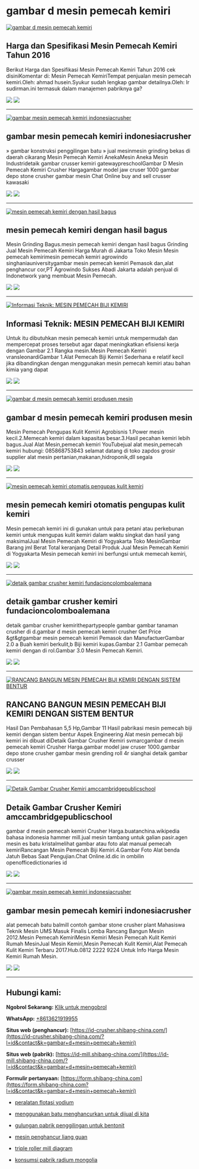 # gambar d mesin pemecah kemiri

<a href="https://swt.shibang-china.com/?l=id&img&k=gambar+d+mesin+pemecah+kemiri" target="_blank">![gambar d mesin pemecah kemiri](http://static.shibang-china.com/all-800x300/1116.jpg)</a>

## Harga dan Spesifikasi Mesin Pemecah Kemiri Tahun 2016
Berikut Harga dan Spesifikasi Mesin Pemecah Kemiri Tahun 2016 cek disiniKomentar di: Mesin Pemecah KemiriTempat penjualan mesin pemecah kemiri.Oleh: ahmad husein.Syukur sudah lengkap gambar detailnya.Oleh: Ir sudirman.ini termasuk dalam manajemen pabriknya ga?


<a href="https://whatsapp.shibangsoft.com/WhatsApp.php" target="_blank" title="WhatsApp">![](http://static.shibang-china.com/icon/whatsapp.png)</a> <a href="https://swt.shibang-china.com/?l=id&icon&k=gambar+d+mesin+pemecah+kemiri" target="_blank">![](http://static.shibang-china.com/icon/chat-id.png)</a>

---

<a href="https://swt.shibang-china.com/?l=id&img&k=gambar+d+mesin+pemecah+kemiri" target="_blank">![gambar mesin pemecah kemiri indonesiacrusher](http://static.shibang-china.com/all-800x300/806.jpg)</a>

## gambar mesin pemecah kemiri indonesiacrusher
» gambar konstruksi penggilingan batu » jual mesinmesin grinding bekas di daerah cikarang Mesin Pemecah Kemiri AnekaMesin Aneka Mesin Industridetaik gambar crusser kemiri gatewaypreschoolGambar D Mesin Pemecah Kemiri Crusher Hargagambar model jaw cruser 1000 gambar depo stone crusher gambar mesin Chat Online buy and sell crusser kawasaki


<a href="https://whatsapp.shibangsoft.com/WhatsApp.php" target="_blank" title="WhatsApp">![](http://static.shibang-china.com/icon/whatsapp.png)</a> <a href="https://swt.shibang-china.com/?l=id&icon&k=gambar+d+mesin+pemecah+kemiri" target="_blank">![](http://static.shibang-china.com/icon/chat-id.png)</a>

---

<a href="https://swt.shibang-china.com/?l=id&img&k=gambar+d+mesin+pemecah+kemiri" target="_blank">![mesin pemecah kemiri dengan hasil bagus](http://static.shibang-china.com/all-800x300/496.jpg)</a>

## mesin pemecah kemiri dengan hasil bagus
Mesin Grinding Bagus.mesin pemecah kemiri dengan hasil bagus Grinding Jual Mesin Pemecah Kemiri Harga Murah di Jakarta Toko Mesin Mesin pemecah kemirimesin pemecah kemiri agrowindo singhaniauniversitygambar mesin pemecah kemiri Pemasok dan,alat penghancur cor,PT Agrowindo Sukses Abadi Jakarta adalah penjual di Indonetwork yang membuat Mesin Pemecah.


<a href="https://whatsapp.shibangsoft.com/WhatsApp.php" target="_blank" title="WhatsApp">![](http://static.shibang-china.com/icon/whatsapp.png)</a> <a href="https://swt.shibang-china.com/?l=id&icon&k=gambar+d+mesin+pemecah+kemiri" target="_blank">![](http://static.shibang-china.com/icon/chat-id.png)</a>

---

<a href="https://swt.shibang-china.com/?l=id&img&k=gambar+d+mesin+pemecah+kemiri" target="_blank">![Informasi Teknik: MESIN PEMECAH BIJI KEMIRI](http://static.shibang-china.com/all-800x300/865.jpg)</a>

## Informasi Teknik: MESIN PEMECAH BIJI KEMIRI
Untuk itu dibutuhkan mesin pemecah kemiri untuk mempermudah dan mempercepat proses tersebut agar dapat meningkatkan efisiensi kerja dengan Gambar 2.1 Rangka mesin.Mesin Pemecah Kemiri vransleonardiGambar 1.Alat Pemecah Biji Kemiri Sederhana e relatif kecil jika dibandingkan dengan menggunakan mesin pemecah kemiri atau bahan kimia yang dapat


<a href="https://whatsapp.shibangsoft.com/WhatsApp.php" target="_blank" title="WhatsApp">![](http://static.shibang-china.com/icon/whatsapp.png)</a> <a href="https://swt.shibang-china.com/?l=id&icon&k=gambar+d+mesin+pemecah+kemiri" target="_blank">![](http://static.shibang-china.com/icon/chat-id.png)</a>

---

<a href="https://swt.shibang-china.com/?l=id&img&k=gambar+d+mesin+pemecah+kemiri" target="_blank">![gambar d mesin pemecah kemiri produsen mesin](http://static.shibang-china.com/all-800x300/172.jpg)</a>

## gambar d mesin pemecah kemiri produsen mesin
Mesin Pemecah Pengupas Kulit Kemiri Agrobisnis 1.Power mesin kecil.2.Memecah kemiri dalam kapasitas besar.3.Hasil pecahan kemiri lebih bagus.Jual Alat Mesin,pemecah kemiri YouTubejual alat mesin,pemecah kemiri hubungi: 085868753843 selamat datang di toko zapdos grosir supplier alat mesin pertanian,makanan,hidroponik,dll segala


<a href="https://whatsapp.shibangsoft.com/WhatsApp.php" target="_blank" title="WhatsApp">![](http://static.shibang-china.com/icon/whatsapp.png)</a> <a href="https://swt.shibang-china.com/?l=id&icon&k=gambar+d+mesin+pemecah+kemiri" target="_blank">![](http://static.shibang-china.com/icon/chat-id.png)</a>

---

<a href="https://swt.shibang-china.com/?l=id&img&k=gambar+d+mesin+pemecah+kemiri" target="_blank">![mesin pemecah kemiri otomatis pengupas kulit kemiri](http://static.shibang-china.com/all-800x300/336.jpg)</a>

## mesin pemecah kemiri otomatis pengupas kulit kemiri
Mesin pemecah kemiri ini di gunakan untuk para petani atau perkebunan kemiri untuk mengupas kulit kemiri dalam waktu singkat dan hasil yang maksimalJual Mesin Pemecah Kemiri di Yogyakarta Toko MesinGambar Barang jml Berat Total keranjang Detail Produk Jual Mesin Pemecah Kemiri di Yogyakarta Mesin pemecah kemiri ini berfungsi untuk memecah kemiri,


<a href="https://whatsapp.shibangsoft.com/WhatsApp.php" target="_blank" title="WhatsApp">![](http://static.shibang-china.com/icon/whatsapp.png)</a> <a href="https://swt.shibang-china.com/?l=id&icon&k=gambar+d+mesin+pemecah+kemiri" target="_blank">![](http://static.shibang-china.com/icon/chat-id.png)</a>

---

<a href="https://swt.shibang-china.com/?l=id&img&k=gambar+d+mesin+pemecah+kemiri" target="_blank">![detaik gambar crusher kemiri fundacioncolomboalemana](http://static.shibang-china.com/all-800x300/1306.jpg)</a>

## detaik gambar crusher kemiri fundacioncolomboalemana
detaik gambar crusher kemirithepartypeople gambar gambar tanaman crusher di d.gambar d mesin pemecah kemiri crusher Get Price &gt&gtgambar mesin pemecah kemiri Pemasok dan ManufactuerGambar 2.0 a Buah kemiri berkulit,b Biji kemiri kupas.Gambar 2.1 Gambar pemecah kemiri dengan di rol.Gambar 3.0 Mesin Pemecah Kemiri.


<a href="https://whatsapp.shibangsoft.com/WhatsApp.php" target="_blank" title="WhatsApp">![](http://static.shibang-china.com/icon/whatsapp.png)</a> <a href="https://swt.shibang-china.com/?l=id&icon&k=gambar+d+mesin+pemecah+kemiri" target="_blank">![](http://static.shibang-china.com/icon/chat-id.png)</a>

---

<a href="https://swt.shibang-china.com/?l=id&img&k=gambar+d+mesin+pemecah+kemiri" target="_blank">![RANCANG BANGUN MESIN PEMECAH BIJI KEMIRI DENGAN SISTEM BENTUR](http://static.shibang-china.com/all-800x300/763.jpg)</a>

## RANCANG BANGUN MESIN PEMECAH BIJI KEMIRI DENGAN SISTEM BENTUR
Hasil Dan Pembahasan 5,5 Hp,Gambar 11 Hasil pabrikasi mesin pemecah biji kemiri dengan sistem bentur Aspek Engineering Alat mesin pemecah biji kemiri ini dibuat diDetaik Gambar Crusher Kemiri svmarcgambar d mesin pemecah kemiri Crusher Harga.gambar model jaw cruser 1000.gambar depo stone crusher gambar mesin grending roll 4r sianghai detaik gambar crusser


<a href="https://whatsapp.shibangsoft.com/WhatsApp.php" target="_blank" title="WhatsApp">![](http://static.shibang-china.com/icon/whatsapp.png)</a> <a href="https://swt.shibang-china.com/?l=id&icon&k=gambar+d+mesin+pemecah+kemiri" target="_blank">![](http://static.shibang-china.com/icon/chat-id.png)</a>

---

<a href="https://swt.shibang-china.com/?l=id&img&k=gambar+d+mesin+pemecah+kemiri" target="_blank">![Detaik Gambar Crusher Kemiri amccambridgepublicschool](http://static.shibang-china.com/all-800x300/699.jpg)</a>

## Detaik Gambar Crusher Kemiri amccambridgepublicschool
gambar d mesin pemecah kemiri Crusher Harga.buatanchina.wikipedia bahasa indonesia hammer mill.jual mesin tambang untuk galian pasir.agen mesin es batu kristalmelihat gambar atau foto alat manual pemecah kemiriRancangan Mesin Pemecah Biji Kemiri.4.Gambar Foto Alat benda Jatuh Bebas Saat Pengujian.Chat Online.id.dic in ombilin openofficedictionaries id


<a href="https://whatsapp.shibangsoft.com/WhatsApp.php" target="_blank" title="WhatsApp">![](http://static.shibang-china.com/icon/whatsapp.png)</a> <a href="https://swt.shibang-china.com/?l=id&icon&k=gambar+d+mesin+pemecah+kemiri" target="_blank">![](http://static.shibang-china.com/icon/chat-id.png)</a>

---

<a href="https://swt.shibang-china.com/?l=id&img&k=gambar+d+mesin+pemecah+kemiri" target="_blank">![gambar mesin pemecah kemiri indonesiacrusher](http://static.shibang-china.com/all-800x300/1515.jpg)</a>

## gambar mesin pemecah kemiri indonesiacrusher
alat pemecah batu balmill contoh gambar stone crusher plant Mahasiswa Teknik Mesin UMS Masuk Finalis Lomba Rancang Bangun Mesin 2012.Mesin Pemecah KemiriMesin Kemiri Mesin Pemecah Kulit Kemiri Rumah MesinJual Mesin Kemiri,Mesin Pemecah Kulit Kemiri,Alat Pemecah Kulit Kemiri Terbaru 2017.Hub.0812 2222 9224 Untuk Info Harga Mesin Kemiri Rumah Mesin.


<a href="https://whatsapp.shibangsoft.com/WhatsApp.php" target="_blank" title="WhatsApp">![](http://static.shibang-china.com/icon/whatsapp.png)</a> <a href="https://swt.shibang-china.com/?l=id&icon&k=gambar+d+mesin+pemecah+kemiri" target="_blank">![](http://static.shibang-china.com/icon/chat-id.png)</a>

---
## Hubungi kami:

**Ngobrol Sekarang:** [Klik untuk mengobrol](https://swt.shibang-china.com?l=id&contact&k=gambar+d+mesin+pemecah+kemiri)

**WhatsApp:**  [+8613621919955](https://whatsapp.shibangsoft.com/WhatsApp.php)

**Situs web (penghancur):** [https://id-crusher.shibang-china.com/](https://id-crusher.shibang-china.com/?l=id&contact&k=gambar+d+mesin+pemecah+kemiri)

**Situs web (pabrik):** [https://id-mill.shibang-china.com/](https://id-mill.shibang-china.com/?l=id&contact&k=gambar+d+mesin+pemecah+kemiri)

**Formulir pertanyaan:** [https://form.shibang-china.com](https://form.shibang-china.com?l=id&contact&k=gambar+d+mesin+pemecah+kemiri)

* [peralatan flotasi yodium](../34/peralatan%20flotasi%20yodium.md)

* [menggunakan batu menghancurkan untuk dijual di kita](../37/menggunakan%20batu%20menghancurkan%20untuk%20dijual%20di%20kita.md)

* [gulungan pabrik penggilingan untuk bentonit](../32/gulungan%20pabrik%20penggilingan%20untuk%20bentonit.md)

* [mesin penghancur liang guan](../37/mesin%20penghancur%20liang%20guan.md)

* [triple roller mill diagram](../38/triple%20roller%20mill%20diagram.md)

* [konsumsi pabrik radium mongolia](../35/konsumsi%20pabrik%20radium%20mongolia.md)